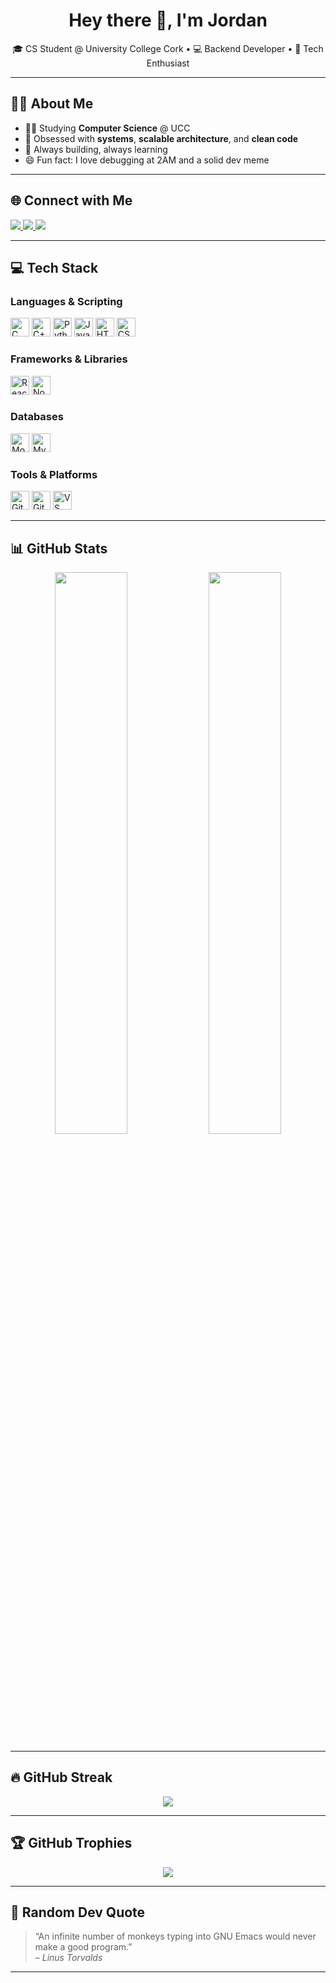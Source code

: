 <h1 align="center">Hey there 👋, I'm Jordan</h1>

<p align="center">
🎓 CS Student @ University College Cork • 💻 Backend Developer • 🧠 Tech Enthusiast
</p>

---

## 🙋‍♂️ About Me

- 👨‍🎓 Studying **Computer Science** @ UCC
- 🧠 Obsessed with **systems**, **scalable architecture**, and **clean code**
- 🔧 Always building, always learning
- 😄 Fun fact: I love debugging at 2AM and a solid dev meme

---

## 🌐 Connect with Me

<p>
  <a href="https://www.linkedin.com/in/jordan05/">
    <img src="https://img.shields.io/badge/LinkedIn-0A66C2?style=for-the-badge&logo=linkedin&logoColor=white" />
  </a>
  <a href="https://www.instagram.com/jordanbuckley_20/">
    <img src="https://img.shields.io/badge/Instagram-E4405F?style=for-the-badge&logo=instagram&logoColor=white" />
  </a>
  <a href="mailto:jordanbuckleycork@gmail.com">
    <img src="https://img.shields.io/badge/Gmail-D14836?style=for-the-badge&logo=gmail&logoColor=white" />
  </a>
</p>

---

## 💻 Tech Stack

### Languages & Scripting
<p>
  <img src="https://cdn.jsdelivr.net/gh/devicons/devicon/icons/c/c-original.svg" height="30" alt="C"/>
  <img src="https://cdn.jsdelivr.net/gh/devicons/devicon/icons/cplusplus/cplusplus-original.svg" height="30" alt="C++"/>
  <img src="https://cdn.jsdelivr.net/gh/devicons/devicon/icons/python/python-original.svg" height="30" alt="Python"/>
  <img src="https://cdn.jsdelivr.net/gh/devicons/devicon/icons/javascript/javascript-original.svg" height="30" alt="JavaScript"/>
  <img src="https://cdn.jsdelivr.net/gh/devicons/devicon/icons/html5/html5-original.svg" height="30" alt="HTML5"/>
  <img src="https://cdn.jsdelivr.net/gh/devicons/devicon/icons/css3/css3-original.svg" height="30" alt="CSS3"/>
</p>

### Frameworks & Libraries
<p>
  <img src="https://cdn.jsdelivr.net/gh/devicons/devicon/icons/react/react-original.svg" height="30" alt="React"/>
  <img src="https://cdn.jsdelivr.net/gh/devicons/devicon/icons/nodejs/nodejs-original.svg" height="30" alt="Node.js"/>
</p>

### Databases
<p>
  <img src="https://cdn.jsdelivr.net/gh/devicons/devicon/icons/mongodb/mongodb-original.svg" height="30" alt="MongoDB"/>
  <img src="https://cdn.jsdelivr.net/gh/devicons/devicon/icons/mysql/mysql-original.svg" height="30" alt="MySQL"/>
</p>

### Tools & Platforms
<p>
  <img src="https://cdn.jsdelivr.net/gh/devicons/devicon/icons/git/git-original.svg" height="30" alt="Git"/>
  <img src="https://cdn.jsdelivr.net/gh/devicons/devicon/icons/github/github-original.svg" height="30" alt="GitHub"/>
  <img src="https://cdn.jsdelivr.net/gh/devicons/devicon/icons/vscode/vscode-original.svg" height="30" alt="VS Code"/>
</p>

---

## 📊 GitHub Stats

<p align="center">
  <img width="48%" src="https://github-readme-stats.vercel.app/api?username=JordanBuckleyGit&show_icons=true&theme=tokyonight&hide_border=true&count_private=true" />
  <img width="48%" src="https://github-readme-stats.vercel.app/api/top-langs/?username=JordanBuckleyGit&layout=compact&theme=tokyonight&hide_border=true" />
</p>

---

## 🔥 GitHub Streak

<p align="center">
  <img src="https://github-readme-streak-stats.herokuapp.com?user=JordanBuckleyGit&theme=tokyonight&hide_border=true" />
</p>

---

## 🏆 GitHub Trophies

<p align="center">
  <img src="https://github-profile-trophy.vercel.app/?username=JordanBuckleyGit&theme=tokyonight&no-frame=true&margin-w=10" />
</p>

---

## 💬 Random Dev Quote

> “An infinite number of monkeys typing into GNU Emacs would never make a good program.”  
> – *Linus Torvalds*

---

